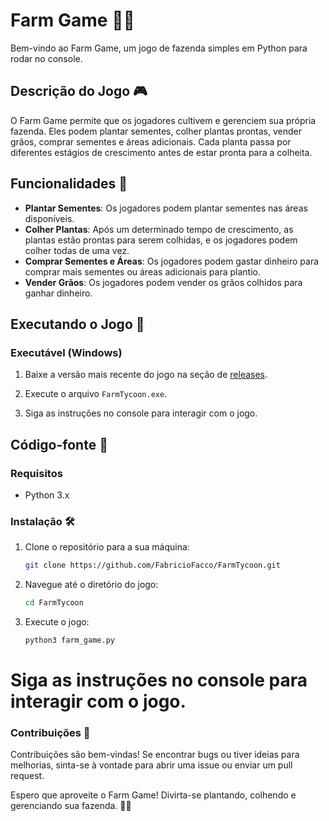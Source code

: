 # Farm Game 🌾🚜

Bem-vindo ao Farm Game, um jogo de fazenda simples em Python para rodar no console.

## Descrição do Jogo 🎮

O Farm Game permite que os jogadores cultivem e gerenciem sua própria fazenda. Eles podem plantar sementes, colher plantas prontas, vender grãos, comprar sementes e áreas adicionais. Cada planta passa por diferentes estágios de crescimento antes de estar pronta para a colheita.

## Funcionalidades 🌱

- **Plantar Sementes**: Os jogadores podem plantar sementes nas áreas disponíveis.
- **Colher Plantas**: Após um determinado tempo de crescimento, as plantas estão prontas para serem colhidas, e os jogadores podem colher todas de uma vez.
- **Comprar Sementes e Áreas**: Os jogadores podem gastar dinheiro para comprar mais sementes ou áreas adicionais para plantio.
- **Vender Grãos**: Os jogadores podem vender os grãos colhidos para ganhar dinheiro.

## Executando o Jogo 🚀

### Executável (Windows)

1. Baixe a versão mais recente do jogo na seção de [releases](https://github.com/FabricioFacco/FarmTycoon/releases).

2. Execute o arquivo `FarmTycoon.exe`.

3. Siga as instruções no console para interagir com o jogo.

## Código-fonte 🧾
### Requisitos

- Python 3.x

### Instalação 🛠️

1. Clone o repositório para a sua máquina:

   ```bash
   git clone https://github.com/FabricioFacco/FarmTycoon.git
   ```

2. Navegue até o diretório do jogo:

    ```bash
    cd FarmTycoon
    ```

3. Execute o jogo:

    ```bash
    python3 farm_game.py
    ```

# Siga as instruções no console para interagir com o jogo.

### Contribuições 🤝

Contribuições são bem-vindas! Se encontrar bugs ou tiver ideias para melhorias, sinta-se à vontade para abrir uma issue ou enviar um pull request.

Espero que aproveite o Farm Game! Divirta-se plantando, colhendo e gerenciando sua fazenda. 🌽🌻
